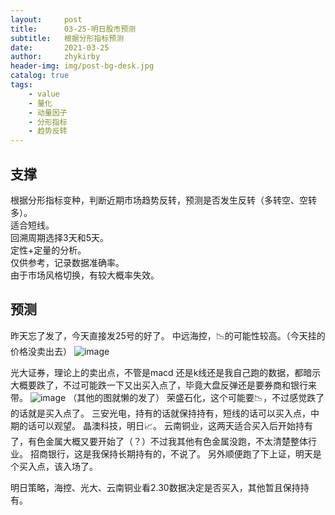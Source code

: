 ```yaml
---
layout:     post
title:      03-25-明日股市预测
subtitle:   根据分形指标预测
date:       2021-03-25
author:     zhykirby
header-img: img/post-bg-desk.jpg
catalog: true
tags:
    - value
    - 量化
    - 动量因子
    - 分形指标
    - 趋势反转
---
```


## 支撑

根据分形指标变种，判断近期市场趋势反转，预测是否发生反转（多转空、空转多）。  
适合短线。  
回溯周期选择3天和5天。  
定性+定量的分析。  
仅供参考，记录数据准确率。  
由于市场风格切换，有较大概率失效。  

## 预测

昨天忘了发了，今天直接发25号的好了。 
中远海控，📉的可能性较高。（今天挂的价格没卖出去）
![image](https://user-images.githubusercontent.com/32432388/112492493-44a58b80-8dbc-11eb-81a3-bee191393e66.png)

光大证券，理论上的卖出点，不管是macd 还是k线还是我自己跑的数据，都暗示大概要跌了，不过可能跌一下又出买入点了，毕竟大盘反弹还是要券商和银行来带。
![image](https://user-images.githubusercontent.com/32432388/112492687-6ef74900-8dbc-11eb-8258-6dfa5bb307dd.png)
（其他的图就懒的发了）
荣盛石化，这个可能要📉，不过感觉跌了的话就是买入点了。
三安光电，持有的话就保持持有，短线的话可以买入点，中期的话可以观望。
晶澳科技，明日📈。
云南铜业，这两天适合买入后开始持有了，有色金属大概又要开始了（？）不过我其他有色金属没跑，不太清楚整体行业。
招商银行，这是我保持长期持有的，不说了。
另外顺便跑了下上证，明天是个买入点，该入场了。

明日策略，海控、光大、云南铜业看2.30数据决定是否买入，其他暂且保持持有。



